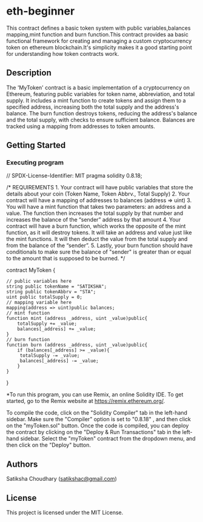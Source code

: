 # eth-beginner

This contract defines a basic token system with public variables,balances mapping,mint function and burn function.This contract provides aa basic functional framework for creating and managing a custom cryptocurrency token on ethereum blockchain.It's simplicity makes it a good starting point for understanding how token contracts work.

## Description

The 'MyToken' contract is a basic implementation of a cryptocurrency on Ethereum, featuring public variables for token name, abbreviation, and total supply. It includes a mint function to create tokens and assign them to a specified address, increasing both the total supply and the address's balance. The burn function destroys tokens, reducing the address's balance and the total supply, with checks to ensure sufficient balance. Balances are tracked using a mapping from addresses to token amounts.

## Getting Started
### Executing program

// SPDX-License-Identifier: MIT
pragma solidity 0.8.18;

/*
       REQUIREMENTS
    1. Your contract will have public variables that store the details about your coin (Token Name, Token Abbrv., Total Supply)
    2. Your contract will have a mapping of addresses to balances (address => uint)
    3. You will have a mint function that takes two parameters: an address and a value. 
       The function then increases the total supply by that number and increases the balance 
       of the “sender” address by that amount
    4. Your contract will have a burn function, which works the opposite of the mint function, as it will destroy tokens. 
       It will take an address and value just like the mint functions. It will then deduct the value from the total supply 
       and from the balance of the “sender”.
    5. Lastly, your burn function should have conditionals to make sure the balance of "sender" is greater than or equal 
       to the amount that is supposed to be burned.
*/

contract MyToken {

    // public variables here
    string public tokenName = "SATIKSHA";
    string public tokenAbbrv = "STA";
    uint public totalSupply = 0;
    // mapping variable here
    mapping(address => uint)public balances;
    // mint function
    function mint (address _address, uint _value)public{
        totalSupply += _value;
        balances[_address] += _value;
    }
    // burn function
    function burn (address _address, uint _value)public{
        if (balances[_address] >= _value){
         totalSupply -= _value;
         balances[_address] -= _value;
        }
    }

}

*To run this program, you can use Remix, an online Solidity IDE. To get started, go to the Remix website at https://remix.ethereum.org/.

To compile the code, click on the "Solidity Compiler" tab in the left-hand sidebar. Make sure the "Compiler" option is set to "0.8.18" , and then click on the "myToken.sol" button.
Once the code is compiled, you can deploy the contract by clicking on the "Deploy & Run Transactions" tab in the left-hand sidebar. Select the "myToken" contract from the dropdown menu, and then click on the "Deploy" button.
## Authors
Satiksha Choudhary
(satikshac@gmail.com)


## License

This project is licensed under the MIT License.

